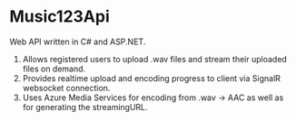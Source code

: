# Music123Api
Web API written in C# and ASP.NET.

1. Allows registered users to upload .wav files and stream their uploaded files on demand.
2. Provides realtime upload and encoding progress to client via SignalR websocket connection.
3. Uses Azure Media Services for encoding from .wav -> AAC as well as for generating the streamingURL.
